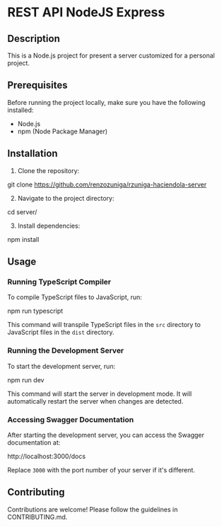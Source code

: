 # REST API NodeJS Express 

## Description
This is a Node.js project for present a server customized for a personal project.

## Prerequisites
Before running the project locally, make sure you have the following installed:
- Node.js
- npm (Node Package Manager)

## Installation
1. Clone the repository:

git clone https://github.com/renzozuniga/rzuniga-haciendola-server

2. Navigate to the project directory:

cd server/

3. Install dependencies:

npm install

## Usage
### Running TypeScript Compiler
To compile TypeScript files to JavaScript, run:

npm run typescript

This command will transpile TypeScript files in the `src` directory to JavaScript files in the `dist` directory.

### Running the Development Server
To start the development server, run:

npm run dev

This command will start the server in development mode. It will automatically restart the server when changes are detected.

### Accessing Swagger Documentation
After starting the development server, you can access the Swagger documentation at:

http://localhost:3000/docs

Replace `3000` with the port number of your server if it's different.

## Contributing
Contributions are welcome! Please follow the guidelines in CONTRIBUTING.md.
